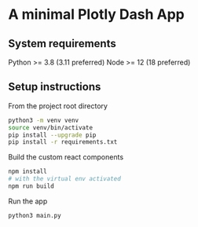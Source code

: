 # A minimal Plotly Dash App

## System requirements

Python >= 3.8 (3.11 preferred)
Node >= 12 (18 preferred)

## Setup instructions

From the project root directory

```bash
python3 -m venv venv
source venv/bin/activate
pip install --upgrade pip
pip install -r requirements.txt
```

Build the custom react components

```bash
npm install
# with the virtual env activated
npm run build
```

Run the app

```bash
python3 main.py
```
